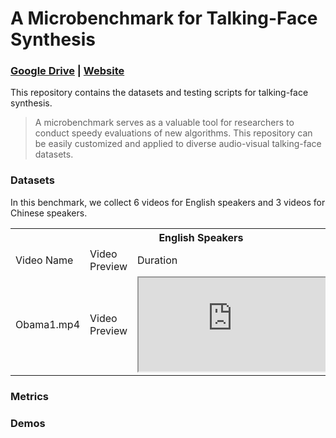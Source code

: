 # A Microbenchmark for Talking-Face Synthesis
### [**Google Drive**](https://drive.google.com/drive/folders/1vBse3rgHd3JfTGNFXC-oUZs5DR9B5Mep?usp=sharing) | [**Website**](https://jason-cs18.github.io/awesome-avatar/benchmarks/)

This repository contains the datasets and testing scripts for talking-face synthesis.

> A microbenchmark serves as a valuable tool for researchers to conduct speedy evaluations of new algorithms. This repository can be easily customized and applied to diverse audio-visual talking-face datasets.

### Datasets
In this benchmark, we collect 6 videos for English speakers and 3 videos for Chinese speakers.
<table>
	<tr>
	    <th colspan="4"><center>English Speakers</center></th>
	</tr >
    	<tr>
	    <td >Video Name</td>
	    <td>Video Preview</td>
	    <td>Duration</td>
        <td>Resolution</td>
	</tr >
    </tr >
    	<tr>
	    <td>Obama1.mp4</td>
	    <td>Video Preview</td>
	    <td><iframe src="https://drive.google.com/file/d/1y6m7zjUHWmL-0huWifD1MEoRrWXY6V5c/preview"></iframe></td>
        <td>Resolution</td>
	</tr >
</table>

### Metrics
### Demos